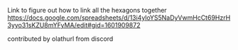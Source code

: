 Link to figure out how to link all the hexagons together
https://docs.google.com/spreadsheets/d/13i4yloYS5NaDyVwmHcCt69HzrH3yyo31sKZU8mYFyMA/edit#gid=1601909872

contributed by olathurl from discord
